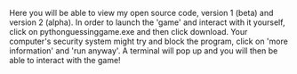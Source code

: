 Here you will be able to view my open source code, version 1 (beta) and version 2 (alpha). In order to launch the 'game' and interact with it yourself, click on pythonguessinggame.exe and then click download. Your computer's security system might try and block the program, click on 'more information' and 'run anyway'. A terminal will pop up and you will then be able to interact with the game! 

